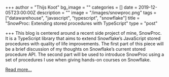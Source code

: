 +++
author = "Thijs Koot"
bg_image = ""
categories = []
date = 2019-12-05T23:00:00Z
description = ""
image = "/images/snowproc.png"
tags = ["datawarehouse", "javascript", "typescript", "snowflake"]
title = "SnowProc: Extending stored procedures with TypeScript"
type = "post"

+++
This blog is centered around a recent side project of mine, SnowProc. It is a TypeScript library that aims to extend Snowflake’s JavaScript stored procedures with quality of life improvements. The first part of this piece will be a brief discussion of my thoughts on Snowflake’s current stored procedure API. The second part will be used to introduce SnowProc using a set of procedures I use when giving hands-on courses on Snowflake.

[Read more...](https://thijskoot.nl/snowflake/typescript/2019/12/06/snowproc-stored-procedures-with-typescript.html)